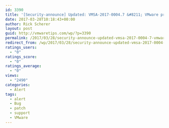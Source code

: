 ```yaml
---
id: 3390
title: '[Security-announce] Updated: VMSA-2017-0004.7 &#8211; VMware product updates resolve remote code execution vulnerability via Apache Struts 2'
date: 2017-03-28T10:18:43+00:00
author: Rick Scherer
layout: post
guid: http://vmwaretips.com/wp/?p=3390
permalink: /2017/03/28/security-announce-updated-vmsa-2017-0004-7-vmware-product-updates-resolve-remote-code-execution-vulnerability-via-apache-struts-2/
redirect_from: /wp/2017/03/28/security-announce-updated-vmsa-2017-0004-7-vmware-product-updates-resolve-remote-code-execution-vulnerability-via-apache-struts-2/
ratings_users:
  - "0"
ratings_score:
  - "0"
ratings_average:
  - "0"
views:
  - "2490"
categories:
  - Alert
tags:
  - alert
  - Bug
  - patch
  - support
  - VMware
---
```

